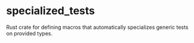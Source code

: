 # specialized_tests
Rust crate for defining macros that automatically specializes generic tests on provided types.
